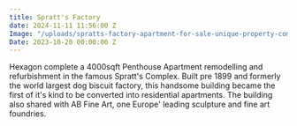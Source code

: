 ```yaml
---
title: Spratt's Factory
date: 2024-11-11 11:56:00 Z
Image: "/uploads/spratts-factory-apartment-for-sale-unique-property-company16-prmwf69rg6nxmh833q4zm6nyzqj90c7zwokdxmhp7a.jpg"
Date: 2023-10-20 00:00:00 Z
---
```


Hexagon complete a 4000sqft Penthouse Apartment remodelling and refurbishment in the famous Spratt's Complex. Built pre 1899 and formerly the world largest dog biscuit factory, this handsome building became the first of it's kind to be converted into residential apartments. The building also shared with AB Fine Art, one Europe' leading sculpture and fine art foundries.
